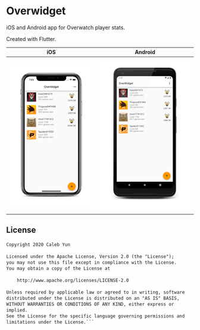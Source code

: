 # Overwidget

iOS and Android app for Overwatch player stats.

Created with Flutter.


| iOS  | Android |
| :---: | :---: |
| ![](img/ios_mockup.png)  | ![](img/android_mockup.png) |


## License

````
Copyright 2020 Caleb Yun

Licensed under the Apache License, Version 2.0 (the "License");
you may not use this file except in compliance with the License.
You may obtain a copy of the License at

    http://www.apache.org/licenses/LICENSE-2.0

Unless required by applicable law or agreed to in writing, software
distributed under the License is distributed on an "AS IS" BASIS,
WITHOUT WARRANTIES OR CONDITIONS OF ANY KIND, either express or implied.
See the License for the specific language governing permissions and
limitations under the License.```